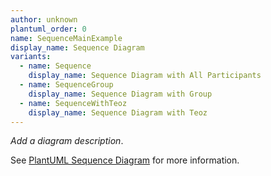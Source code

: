 ```yaml
---
author: unknown
plantuml_order: 0
name: SequenceMainExample
display_name: Sequence Diagram
variants:
  - name: Sequence
    display_name: Sequence Diagram with All Participants
  - name: SequenceGroup
    display_name: Sequence Diagram with Group
  - name: SequenceWithTeoz
    display_name: Sequence Diagram with Teoz
---
```


_Add a diagram description_.

See [PlantUML Sequence Diagram](https://plantuml.com/en/sequence-diagram) for more information.
